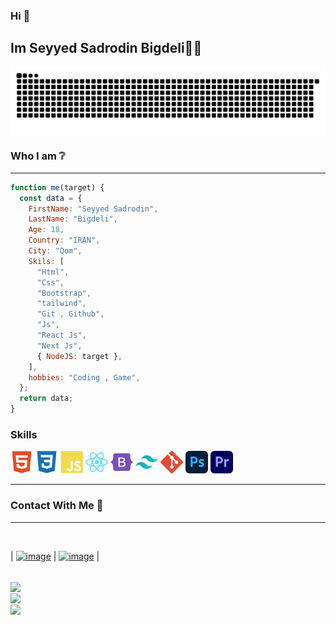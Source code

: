 ### Hi 👋

## Im Seyyed Sadrodin Bigdeli🧑‍💻


<img align="center" src="https://raw.githubusercontent.com/imrrobat/imrrobat/d1b244e170d2b75fdda3efd499eaaf163f7a617c/images/github-contribution-grid-snake.svg" />

### Who I am ❔

<hr />

```javascript
function me(target) {
  const data = {
    FirstName: "Seyyed Sadrodin",
    LastName: "Bigdeli",
    Age: 18,
    Country: "IRAN",
    City: "Qom",
    Skils: [
      "Html",
      "Css",
      "Bootstrap",
      "tailwind",
      "Git , Github",
      "Js",
      "React Js",
      "Next Js",
      { NodeJS: target },
    ],
    hobbies: "Coding , Game",
  };
  return data;
}
```

### Skills

<p align="left">
    <a href="https://developer.mozilla.org/en-US/docs/Glossary/HTML5" target="_blank" rel="noreferrer"><img src="https://github.com/sybigdeli/sybigdeli/blob/main/html5-colored.svg" width="36" height="36" alt="HTML5" /></a>
    <a href="https://www.w3.org/TR/CSS/#css" target="_blank" rel="noreferrer"><img src="https://github.com/sybigdeli/sybigdeli/blob/main/css3-colored.svg" width="36" height="36" alt="CSS3" /></a>
    <a href="https://developer.mozilla.org/en-US/docs/Web/JavaScript" target="_blank" rel="noreferrer"><img src="https://github.com/sybigdeli/sybigdeli/blob/main/javascript-colored.svg" width="36" height="36" alt="Javascript" /></a>
    <a href="https://reactjs.org/" target="_blank" rel="noreferrer"><img src="https://github.com/sybigdeli/sybigdeli/blob/main/react-colored.svg" width="36" height="36" alt="React" /></a>
    <a href="https://getbootstrap.com/" target="_blank" rel="noreferrer"><img src="https://github.com/sybigdeli/sybigdeli/blob/main/bootstrap-colored.svg" width="36" height="36" alt="Bootstrap" /></a>
    <a href="https://tailwindcss.com/" target="_blank" rel="noreferrer"><img src="https://github.com/sybigdeli/sybigdeli/blob/main/svgviewer-output.svg" width="36" height="36" alt="Tailwind" /></a>
    <a href="https://git-scm.com/" target="_blank" rel="noreferrer"><img src="https://github.com/sybigdeli/sybigdeli/blob/main/git-icon-logo-svgrepo-com.svg" width="36" height="36" alt="Git" /></a>
    <a href="https://www.adobe.com/uk/products/photoshop.html" target="_blank" rel="noreferrer"><img src="https://github.com/sybigdeli/sybigdeli/blob/main/Adobe_Photoshop_CC_icon.svg" width="36" height="36" alt="Photoshop" /></a>
    <a href="https://www.adobe.com/products/premiere.html"><img src="https://github.com/sybigdeli/sybigdeli/blob/main/Adobe_Premiere_Pro_CC_icon.svg" width="36" height="36" alt="premier" /></a>
</p>


<hr />

### Contact With Me 📲

<hr />
<br />

| [![image](https://img.shields.io/badge/Telegram-2CA5E0?style=for-the-badge&logo=telegram&logoColor=white)](https://t.me/sadrab369) | [![image](https://img.shields.io/badge/Instagram-E4405F?style=for-the-badge&logo=instagram&logoColor=white)](https://instagram.com/s.sadra.bigdeli36?utm_source=qr&igshid=MzNlNGNkZWQ4Mg%3D%3D) |

<br />

<img align="center" src="https://github-profile-summary-cards.vercel.app/api/cards/profile-details?username=sybigdeli&theme=dark" />

<br />

<img align="center" src="https://github-readme-stats-git-masterrstaa-rickstaa.vercel.app/api?username=sybigdeli&theme=dark" />

<br />

<img align="center" src="https://github-readme-stats.vercel.app/api/top-langs/?username=sybigdeli&theme=dark" />

